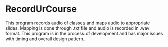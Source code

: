 # RecordUrCourse
This program records audio of classes and maps audio to appropriate slides. Mapping is done through .txt file and audio is recorded in .wav format. This program is in the process of development and has major issues with timing and overall design pattern.  
